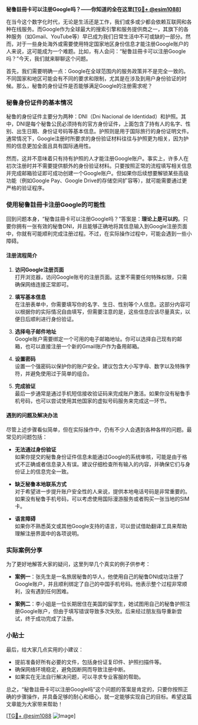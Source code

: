**秘鲁註冊卡可以注册Google吗？——你知道的全在这里[[TG💪+ @esim1088](https://t.me/s/esim1088)]**

在当今这个数字化时代，无论是生活还是工作，我们或多或少都会依赖互联网和各种在线服务。而Google作为全球最大的搜索引擎和服务提供商之一，其旗下的各种服务（如Gmail、YouTube等）早已成为我们日常生活中不可或缺的一部分。然而，对于一些身处海外或需要使用特定国家地区身份信息才能注册Google账户的人来说，这可能成为一个难题。比如，有人会问：“秘鲁註冊卡可以注册Google吗？”今天，我们就来聊聊这个问题。

首先，我们需要明确一点：Google在全球范围内的服务政策并不是完全一致的。不同国家和地区可能会有不同的要求和限制，尤其是在涉及到用户身份验证的时候。那么，秘鲁的身份证件是否能够满足Google的注册需求呢？

### 秘鲁身份证件的基本情况

秘鲁的身份证件主要分为两种：DNI（Dni Nacional de Identidad）和护照。其中，DNI是每个秘鲁公民必须持有的官方身份证件，上面包含了持有人的名字、性别、出生日期、身份证号码等基本信息。护照则是用于国际旅行的身份证明文件。通常情况下，Google注册时所要求的身份验证材料往往与护照更为相关，因为护照的信息更加全面且具有国际通用性。

然而，这并不意味着只有持有护照的人才能注册Google账户。事实上，许多人在初次注册时并不需要提供额外的身份验证材料。只要按照正常的流程填写相关信息并完成邮箱验证即可成功创建一个Google账户。但如果你后续想要解锁某些高级功能（例如Google Pay、Google Drive的存储空间扩容等），就可能需要通过更严格的验证程序。

### 使用秘鲁註冊卡注册Google的可能性

回到问题本身，“秘鲁註冊卡可以注册Google吗？”答案是：**理论上是可以的**。只要你拥有一张有效的秘鲁DNI，并且能够正确地将其信息输入到Google注册页面中，你就有可能顺利完成注册过程。不过，在实际操作过程中，可能会遇到一些小障碍。

#### 注册流程简介

1. **访问Google注册页面**  
   打开浏览器，访问Google账号的注册页面。这里不需要任何特殊权限，只需确保网络连接正常即可。

2. **填写基本信息**  
   在注册表单中，你需要填写你的名字、生日、性别等个人信息。这部分内容可以根据你的实际情况自由填写，但需要注意的是，这些信息应该尽量真实，以便日后顺利进行身份验证。

3. **选择电子邮件地址**  
   Google账户需要绑定一个可用的电子邮箱地址。你可以选择自己现有的邮箱，也可以直接注册一个新的Gmail账户作为备用邮箱。

4. **设置密码**  
   设置一个强密码以保护你的账户安全。建议包含大小写字母、数字以及特殊字符，并避免使用过于简单的组合。

5. **完成验证**  
   最后一步通常是通过手机短信接收验证码来完成账户激活。如果你没有秘鲁手机号码，也可以尝试使用其他国家的虚拟号码服务来完成这一环节。

#### 遇到的问题及解决办法

尽管上述步骤看似简单，但在实际操作中，仍有不少人会遇到各种各样的问题。最常见的问题包括：

- **无法通过身份验证**  
  如果你提交的秘鲁身份证件信息未能通过Google的系统审核，可能是由于格式不正确或者信息录入有误。建议仔细检查所有输入的内容，并确保它们与身份证上的信息完全一致。

- **缺乏秘鲁本地联系方式**  
  对于希望进一步提升账户安全性的人来说，提供本地电话号码是非常重要的。如果没有秘鲁手机号码，可以考虑使用国际漫游服务或者购买一张当地的SIM卡。

- **语言障碍**  
  如果你不熟悉英文或其他Google支持的语言，可以尝试借助翻译工具来帮助理解注册界面中的各项说明。

### 实际案例分享

为了更好地解答大家的疑问，这里列举几个真实的例子供参考：

- **案例一**：张先生是一名旅居秘鲁的华人，他使用自己的秘鲁DNI成功注册了Google账户，并且顺利绑定了自己的中国手机号码。他表示整个过程非常顺利，没有遇到任何困难。

- **案例二**：李小姐是一位长期居住在美国的留学生，她试图用自己的秘鲁护照注册Google账户，但由于填写错误导致多次失败。后来经过朋友指导重新尝试，终于成功完成了注册。

### 小贴士

最后，给大家几点实用的小建议：

- 提前准备好所有必要的文件，包括身份证复印件、护照扫描件等。
- 确保网络环境稳定，避免因断网而导致注册中断。
- 如果实在无法自行解决问题，可以寻求专业客服的帮助。

总之，“秘鲁註冊卡可以注册Google吗”这个问题的答案是肯定的，只要你按照正确的步骤操作，并具备足够的耐心和细心，就一定能够实现自己的目标。希望这篇文章能为大家带来帮助！

[[TG💪+ @esim1088](https://t.me/s/esim1088) ![Image](https://i.postimg.cc/4NQfJmqS/Snipaste-2025-05-13-00-14-12.png)]